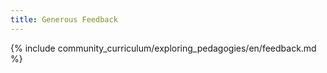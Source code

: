 ```yaml
---
title: Generous Feedback
---
```


{% include community_curriculum/exploring_pedagogies/en/feedback.md %}


